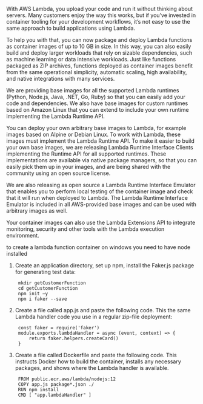 With AWS Lambda, you upload your code and run it without thinking about servers. Many customers enjoy the way this works, but if you’ve invested in container tooling for your development workflows, it’s not easy to use the same approach to build applications using Lambda.

To help you with that, you can now package and deploy Lambda functions as container images of up to 10 GB in size. In this way, you can also easily build and deploy larger workloads that rely on sizable dependencies, such as machine learning or data intensive workloads. Just like functions packaged as ZIP archives, functions deployed as container images benefit from the same operational simplicity, automatic scaling, high availability, and native integrations with many services.

We are providing base images for all the supported Lambda runtimes (Python, Node.js, Java, .NET, Go, Ruby) so that you can easily add your code and dependencies. We also have base images for custom runtimes based on Amazon Linux that you can extend to include your own runtime implementing the Lambda Runtime API.

You can deploy your own arbitrary base images to Lambda, for example images based on Alpine or Debian Linux. To work with Lambda, these images must implement the Lambda Runtime API. To make it easier to build your own base images, we are releasing Lambda Runtime Interface Clients implementing the Runtime API for all supported runtimes. These implementations are available via native package managers, so that you can easily pick them up in your images, and are being shared with the community using an open source license.

We are also releasing as open source a Lambda Runtime Interface Emulator that enables you to perform local testing of the container image and check that it will run when deployed to Lambda. The Lambda Runtime Interface Emulator is included in all AWS-provided base images and can be used with arbitrary images as well.

Your container images can also use the Lambda Extensions API to integrate monitoring, security and other tools with the Lambda execution environment.


to create a lambda function container on windows you need to have node installed 
1. Create an application directory, set up npm, install the Faker.js package for generating test data:

        mkdir getCustomerFunction
        cd getCustomerFunction
        npm init –y
        npm i faker --save
      
2. Create a file called app.js and paste the following code. This the same Lambda handler code you use in a regular zip-file deployment:

        const faker = require('faker')
        module.exports.lambdaHandler = async (event, context) => {
            return faker.helpers.createCard()
        }
3. Create a file called Dockerfile and paste the following code. This instructs Docker how to build the container, installs any necessary packages, and shows where the Lambda handler is available.

        FROM public.ecr.aws/lambda/nodejs:12
        COPY app.js package*.json ./
        RUN npm install
        CMD [ "app.lambdaHandler" ]
